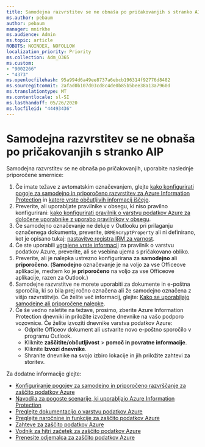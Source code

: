 ```yaml
---
title: Samodejna razvrstitev se ne obnaša po pričakovanjih s stranko AIP
ms.author: pebaum
author: pebaum
manager: mnirkhe
ms.audience: Admin
ms.topic: article
ROBOTS: NOINDEX, NOFOLLOW
localization_priority: Priority
ms.collection: Adm_O365
ms.custom:
- "9002266"
- "4373"
ms.openlocfilehash: 95a994d6a49ee8737a6ebcb196314f92776d8482
ms.sourcegitcommit: 2afad0b107d03cd8c4de0b85b5bee38a13a7960d
ms.translationtype: MT
ms.contentlocale: sl-SI
ms.lasthandoff: 05/26/2020
ms.locfileid: "44493436"
---
```

# <a name="automatic-classification-not-behaving-as-expected-with-the-aip-client"></a>Samodejna razvrstitev se ne obnaša po pričakovanjih s stranko AIP

Samodejna razvrstitev se ne obnaša po pričakovanjih, uporabite naslednje priporočene smernice:

1. Če imate težave z avtomatskim označevanjem, glejte [kako konfigurirati pogoje za samodejno in priporočeno razvrstitev za Azure Information Protection](https://docs.microsoft.com/azure/information-protection/configure-policy-classification) in [katere vrste občutljivih informacij iščejo](https://docs.microsoft.com/office365/securitycompliance/what-the-sensitive-information-types-look-for).
2. Preverite, ali uporabljate pravilnike v obsegu, ki niso pravilno konfigurirani: [kako konfigurirati pravilnik o varstvu podatkov Azure za določene uporabnike z uporabo pravilnikov v obsegu](https://docs.microsoft.com/azure/information-protection/configure-policy-scope).
3. Če samodejno označevanje ne deluje v Outlooku pri prilaganju označenega dokumenta, preverite, `DRMEncryptProperty` ali ni definirano, kot je opisano tukaj: [nastavitve registra IRM za varnost](https://docs.microsoft.com/deployoffice/security/protect-sensitive-messages-and-documents-by-using-irm-in-office#office-2016-irm-registry-key-options).
4. Če ste uporabili [vgrajene vrste informacij](https://support.office.com/article/What-the-sensitive-information-types-look-for-fd505979-76be-4d9f-b459-abef3fc9e86b) za pravilnik o varstvu podatkov Azure, preverite, ali se vsebina ujema s pričakovano obliko.
5. Preverite, ali je nalepka ustrezno konfigurirana za **samodejno** ali **priporočeno**. (**Samodejno** označevanje je na voljo za vse Officeove aplikacije, medtem ko je **priporočeno** na voljo za vse Officeove aplikacije, razen za Outlook.)
6. Samodejne razvrstitve ne morete uporabiti za dokumente in e-poštna sporočila, ki so bila prej ročno označena ali že samodejno označena z višjo razvrstitvijo.  Če želite več informacij, glejte: [Kako se uporabljajo samodejne ali priporočene nalepke](https://docs.microsoft.com/azure/information-protection/configure-policy-classification#how-automatic-or-recommended-labels-are-applied).
7. Če še vedno naletite na težave, prosimo, zberite Azure Information Protection dnevniki in priložite izvožene dnevnike na vašo podporo vozovnice. Če želite izvoziti dnevnike varstva podatkov Azure:
    - Odprite Officeov dokument ali ustvarite novo e-poštno sporočilo v programu Outlook.
    - Kliknite **zaščitite/občutljivost**  >  **pomoč in povratne informacije**.
    - Kliknite **Izvozi dnevnike**.
    - Shranite dnevnike na svojo izbiro lokacije in jih priložite zahtevi za storitev.

Za dodatne informacije glejte:

- [Konfiguriranje pogojev za samodejno in priporočeno razvrščanje za zaščito podatkov Azure](https://docs.microsoft.com/azure/information-protection/configure-policy-classification)
- [Navodila za pogoste scenarije, ki uporabljajo Azure Information Protection](https://docs.microsoft.com/azure/information-protection/how-to-guides)
- [Preglejte dokumentacijo o varstvu podatkov Azure](https://docs.microsoft.com/azure/information-protection/what-is-information-protection)
- [Preglejte naročnine in funkcije za zaščito podatkov Azure](https://azure.microsoft.com/pricing/details/information-protection)
- [Zahteve za zaščito podatkov Azure](https://docs.microsoft.com/azure/information-protection/get-started/requirements)
- [Vodnik za hitri začetek za zaščito podatkov Azure](https://docs.microsoft.com/azure/information-protection/get-started/infoprotect-quick-start-tutorial)
- [Prenesite odjemalca za zaščito podatkov Azure](https://www.microsoft.com/download/details.aspx?id=53018)
